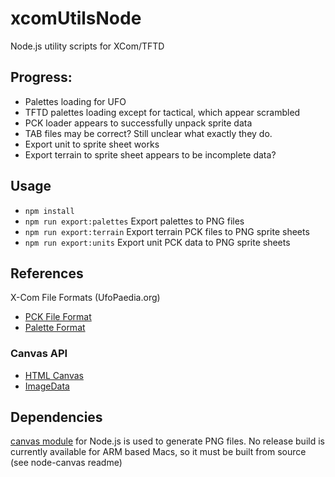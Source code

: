 # xcomUtilsNode
Node.js utility scripts for XCom/TFTD

## Progress:
 - Palettes loading for UFO
 - TFTD palettes loading except for tactical, which appear scrambled
 - PCK loader appears to successfully unpack sprite data
 - TAB files may be correct?  Still unclear what exactly they do.
 - Export unit to sprite sheet works
 - Export terrain to sprite sheet appears to be incomplete data?

## Usage
 - `npm install`
 - `npm run export:palettes` Export palettes to PNG files
 - `npm run export:terrain` Export terrain PCK files to PNG sprite sheets
 - `npm run export:units` Export unit PCK data to PNG sprite sheets

## References
X-Com File Formats (UfoPaedia.org)
 - [PCK File Format](https://www.ufopaedia.org/index.php/Image_Formats#PCK)
 - [Palette Format](https://www.ufopaedia.org/index.php/PALETTES.DAT)

### Canvas API

 - [HTML Canvas](https://developer.mozilla.org/en-US/docs/Web/HTML/Element/canvas)
 - [ImageData](https://developer.mozilla.org/en-US/docs/Web/API/ImageData)

## Dependencies

[canvas module](https://github.com/Automattic/node-canvas) for Node.js
 is used to generate PNG files.  No release build is currently available for ARM based Macs, so it must be built from source (see node-canvas readme)

